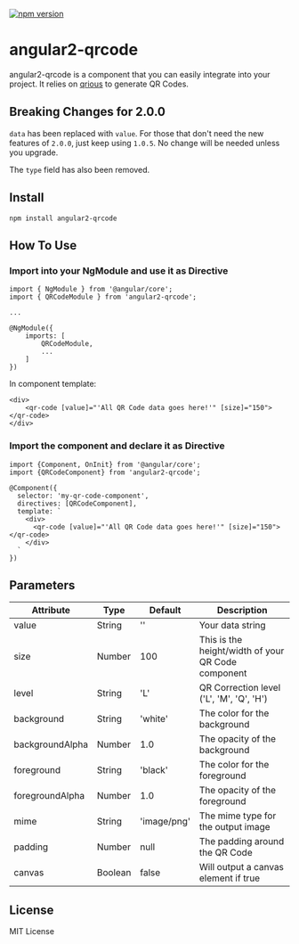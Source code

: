 [![npm version](https://badge.fury.io/js/angular2-qrcode.svg)](https://badge.fury.io/js/angular2-qrcode)
# angular2-qrcode
angular2-qrcode is a component that you can easily integrate into your project. It relies on [qrious](https://github.com/neocotic/qrious) to generate QR Codes.

## Breaking Changes for 2.0.0

`data` has been replaced with `value`. For those that don't need the new features of `2.0.0`, just keep using `1.0.5`. No change will be needed unless you upgrade.

The `type` field has also been removed.

## Install
    
    npm install angular2-qrcode

## How To Use

### Import into your NgModule and use it as Directive

```
import { NgModule } from '@angular/core';
import { QRCodeModule } from 'angular2-qrcode';

...

@NgModule({
    imports: [
        QRCodeModule,
        ...
    ]
})
```

In component template:
```
<div>
    <qr-code [value]="'All QR Code data goes here!'" [size]="150"></qr-code>
</div>
```

### Import the component and declare it as Directive

```
import {Component, OnInit} from '@angular/core';
import {QRCodeComponent} from 'angular2-qrcode';

@Component({
  selector: 'my-qr-code-component',
  directives: [QRCodeComponent],
  template: `
    <div>
      <qr-code [value]="'All QR Code data goes here!'" [size]="150"></qr-code>
    </div>
  `
})
```

## Parameters

| Attribute        | Type           | Default | Description  |
| ------------- |-------------| -----|------------|
| value      | String | '' | Your data string |
| size      | Number | 100     | This is the height/width of your QR Code component |
| level | String | 'L'    | QR Correction level ('L', 'M', 'Q', 'H') |
| background | String | 'white' | The color for the background |
| backgroundAlpha | Number | 1.0 | The opacity of the background |
| foreground | String | 'black' | The color for the foreground |
| foregroundAlpha | Number | 1.0 | The opacity of the foreground |
| mime | String | 'image/png' | The mime type for the output image |
| padding | Number | null | The padding around the QR Code |
| canvas | Boolean | false | Will output a canvas element if true |

## License
MIT License
